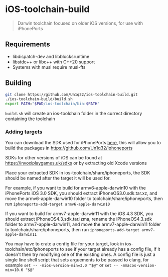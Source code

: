 # iOS-toolchain-build

> Darwin toolchain focused on older iOS versions, for use with iPhonePorts

## Requirements

- libdispatch-dev and libblocksruntime
- libstdc++ or libc++ with C++20 support
- Systems with musl require musl-fts

## Building

```sh
git clone https://github.com/Un1q32/ios-toolchain-build.git
./ios-toolchain-build/build.sh
export PATH="$PWD/ios-toolchain/bin:$PATH"
```

`build.sh` will create an ios-toolchain folder in the currect directory containing the toolchain

### Adding targets

You can download the SDK used for iPhonePorts [here](https://raw.githubusercontent.com/Un1q32/iphoneports-sdk/master/iPhoneOS3.0.sdk.tar.xz), this will allow you to build the packages in https://github.com/Un1q32/iphoneports

SDKs for other versions of iOS can be found at https://invoxiplaygames.uk/sdks or by extracting old Xcode versions

Place your extracted SDK in ios-toolchain/share/iphoneports, the SDK should be named after the target it will be used for.

For example, if you want to build for armv6-apple-darwin10 with the iPhonePorts iOS 3.0 SDK, you should extract iPhoneOS3.0.sdk.tar.xz, and move the armv6-apple-darwin10 folder to toolchain/share/iphoneports, then run `iphoneports-add-target armv6-apple-darwin10`

If you want to build for armv7-apple-darwin11 with the iOS 4.3 SDK, you should extract iPhoneOS4.3.sdk.tar.lzma, rename the iPhoneOS4.3.sdk folder to armv7-apple-darwin11, and move the armv7-apple-darwin11 folder to toolchain/share/iphoneports, then run `iphoneports-add-target armv7-apple-darwin11`

You may have to crate a config file for your target, look in ios-toolchain/etc/iphoneports to see if your target already has a config file, if it doesn't then try modifying one of the existing ones.
A config file is just a single line shell script that sets arguements to be passed to clang, for example `set -- -mios-version-min=3.0 "$@"` or `set -- -mmacos-version-min=10.6 "$@"`
